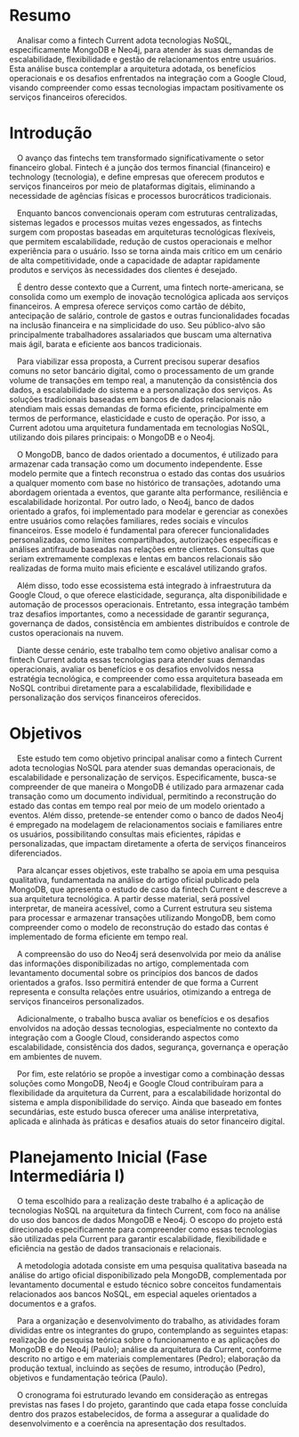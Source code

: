 # Resumo

&emsp;Analisar como a fintech Current adota tecnologias NoSQL, especificamente MongoDB e Neo4j, para atender às suas demandas de escalabilidade, flexibilidade e gestão de relacionamentos entre usuários. Esta análise busca contemplar a arquitetura adotada, os benefícios operacionais e os desafios enfrentados na integração com a Google Cloud, visando compreender como essas tecnologias impactam positivamente os serviços financeiros oferecidos. 

# Introdução
&emsp;O avanço das fintechs tem transformado significativamente o setor financeiro global. Fintech é a junção dos termos financial (financeiro) e technology (tecnologia), e define empresas que oferecem produtos e serviços financeiros por meio de plataformas digitais, eliminando a necessidade de agências físicas e processos burocráticos tradicionais. 

&emsp;Enquanto bancos convencionais operam com estruturas centralizadas, sistemas legados e processos muitas vezes engessados, as fintechs surgem com propostas baseadas em arquiteturas tecnológicas flexíveis, que permitem escalabilidade, redução de custos operacionais e melhor experiência para o usuário. Isso se torna ainda mais crítico em um cenário de alta competitividade, onde a capacidade de adaptar rapidamente produtos e serviços às necessidades dos clientes é desejado.

&emsp;É dentro desse contexto que a Current, uma fintech norte-americana, se consolida como um exemplo de inovação tecnológica aplicada aos serviços financeiros. A empresa oferece serviços como cartão de débito, antecipação de salário, controle de gastos e outras funcionalidades focadas na inclusão financeira e na simplicidade do uso. Seu público-alvo são principalmente trabalhadores assalariados que buscam uma alternativa mais ágil, barata e eficiente aos bancos tradicionais.

&emsp;Para viabilizar essa proposta, a Current precisou superar desafios comuns no setor bancário digital, como o processamento de um grande volume de transações em tempo real, a manutenção da consistência dos dados, a escalabilidade do sistema e a personalização dos serviços. As soluções tradicionais baseadas em bancos de dados relacionais não atendiam mais essas demandas de forma eficiente, principalmente em termos de performance, elasticidade e custo de operação. Por isso, a Current adotou uma arquitetura fundamentada em tecnologias NoSQL, utilizando dois pilares principais: o MongoDB e o Neo4j. 

&emsp;O MongoDB, banco de dados orientado a documentos, é utilizado para armazenar cada transação como um documento independente. Esse modelo permite que a fintech reconstrua o estado das contas dos usuários a qualquer momento com base no histórico de transações, adotando uma abordagem orientada a eventos, que garante alta performance, resiliência e escalabilidade horizontal. Por outro lado, o Neo4j, banco de dados orientado a grafos, foi implementado para modelar e gerenciar as conexões entre usuários como relações familiares, redes sociais e vínculos financeiros. Esse modelo é fundamental para oferecer funcionalidades personalizadas, como limites compartilhados, autorizações específicas e análises antifraude baseadas nas relações entre clientes. Consultas que seriam extremamente complexas e lentas em bancos relacionais são realizadas de forma muito mais eficiente e escalável utilizando grafos.

&emsp;Além disso, todo esse ecossistema está integrado à infraestrutura da Google Cloud, o que oferece elasticidade, segurança, alta disponibilidade e automação de processos operacionais. Entretanto, essa integração também traz desafios importantes, como a necessidade de garantir segurança, governança de dados, consistência em ambientes distribuídos e controle de custos operacionais na nuvem.

&emsp;Diante desse cenário, este trabalho tem como objetivo analisar como a fintech Current adota essas tecnologias para atender suas demandas operacionais, avaliar os benefícios e os desafios envolvidos nessa estratégia tecnológica, e compreender como essa arquitetura baseada em NoSQL contribui diretamente para a escalabilidade, flexibilidade e personalização dos serviços financeiros oferecidos.

# Objetivos 
&emsp;Este estudo tem como objetivo principal analisar como a fintech Current adota tecnologias NoSQL para atender suas demandas operacionais, de escalabilidade e personalização de serviços. Especificamente, busca-se compreender de que maneira o MongoDB é utilizado para armazenar cada transação como um documento individual, permitindo a reconstrução do estado das contas em tempo real por meio de um modelo orientado a eventos. Além disso, pretende-se entender como o banco de dados Neo4j é empregado na modelagem de relacionamentos sociais e familiares entre os usuários, possibilitando consultas mais eficientes, rápidas e personalizadas, que impactam diretamente a oferta de serviços financeiros diferenciados.

&emsp;Para alcançar esses objetivos, este trabalho se apoia em uma pesquisa qualitativa, fundamentada na análise do artigo oficial publicado pela MongoDB, que apresenta o estudo de caso da fintech Current e descreve a sua arquitetura tecnológica. A partir desse material, será possível interpretar, de maneira acessível, como a Current estrutura seu sistema para processar e armazenar transações utilizando MongoDB, bem como compreender como o modelo de reconstrução do estado das contas é implementado de forma eficiente em tempo real.

&emsp;A compreensão do uso do Neo4j será desenvolvida por meio da análise das informações disponibilizadas no artigo, complementada com levantamento documental sobre os princípios dos bancos de dados orientados a grafos. Isso permitirá entender de que forma a Current representa e consulta relações entre usuários, otimizando a entrega de serviços financeiros personalizados.

&emsp;Adicionalmente, o trabalho busca avaliar os benefícios e os desafios envolvidos na adoção dessas tecnologias, especialmente no contexto da integração com a Google Cloud, considerando aspectos como escalabilidade, consistência dos dados, segurança, governança e operação em ambientes de nuvem.

&emsp;Por fim, este relatório se propõe a investigar como a combinação dessas soluções como MongoDB, Neo4j e Google Cloud contribuíram para a flexibilidade da arquitetura da Current, para a escalabilidade horizontal do sistema e ampla disponibilidade do serviço. Ainda que baseado em fontes secundárias, este estudo busca oferecer uma análise interpretativa, aplicada e alinhada às práticas e desafios atuais do setor financeiro digital.

# Planejamento Inicial (Fase Intermediária I)
&emsp;O tema escolhido para a realização deste trabalho é a aplicação de tecnologias NoSQL na arquitetura da fintech Current, com foco na análise do uso dos bancos de dados MongoDB e Neo4j. O escopo do projeto está direcionado especificamente para compreender como essas tecnologias são utilizadas pela Current para garantir escalabilidade, flexibilidade e eficiência na gestão de dados transacionais e relacionais.

&emsp;A metodologia adotada consiste em uma pesquisa qualitativa baseada na análise do artigo oficial disponibilizado pela MongoDB, complementada por levantamento documental e estudo técnico sobre conceitos fundamentais relacionados aos bancos NoSQL, em especial aqueles orientados a documentos e a grafos.

&emsp;Para a organização e desenvolvimento do trabalho, as atividades foram divididas entre os integrantes do grupo, contemplando as seguintes etapas: realização de pesquisa teórica sobre o funcionamento e as aplicações do MongoDB e do Neo4j (Paulo); análise da arquitetura da Current, conforme descrito no artigo e em materiais complementares (Pedro); elaboração da produção textual, incluindo as seções de resumo, introdução (Pedro),  objetivos e fundamentação teórica (Paulo).

&emsp;O cronograma foi estruturado levando em consideração as entregas previstas nas fases I do projeto, garantindo que cada etapa fosse concluída dentro dos prazos estabelecidos, de forma a assegurar a qualidade do desenvolvimento e a coerência na apresentação dos resultados.
